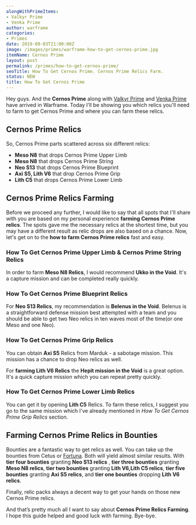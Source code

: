 ```yaml
---
alongWithPrimeItems:
- Valkyr Prime
- Venka Prime
author: warframe
categories:
- Primes
date: 2019-09-03T21:00:00Z
image: /images/primes/warframe-how-to-get-cernos-prime.jpg
itemName: Cernos Prime
layout: post
permalink: /primes/how-to-get-cernos-prime/
seoTitle: How To Get Cernos Prime. Cernos Prime Relics Farm.
status: NEW
title: How To Get Cernos Prime
---
```

<p>Hey guys. And the <strong>Cernos Prime</strong> along with <a href="/primes/how-to-get-valkyr-prime/" title="How To Get Valkyr Prime">Valkyr Prime</a> and <a href="/primes/how-to-get-venka-prime/" title="How To Get Venka Prime">Venka Prime</a> have arrived in Warframe. Today I'll be showing you which relics you'll need to farm to get Cernos Prime and where you can farm these relics.</p><!--more--> <h2>Cernos Prime Relics</h2> <p>So, Cernos Prime parts scattered across six different relics:</p> <ul>  <li> <b>Meso N8</b> that drops Cernos Prime Upper Limb </li>  <li> <b>Meso N8</b> that drops Cernos Prime String </li>  <li> <b>Neo S13</b> that drops Cernos Prime Blueprint </li>  <li> <b>Axi S5, Lith V6</b> that drop Cernos Prime Grip </li>  <li> <b>Lith C5</b> that drops Cernos Prime Lower Limb </li>  </ul> <h2>Cernos Prime Relics Farming</h2> <p>Before we proceed any further, I would like to say that all spots that I'll share with you are based on my personal experience <strong>farming Cernos Prime relics</strong>. The spots gave me the necessary relics at the shortest time, but you may have a different result as relic drops are also based on a chance. Now, let's get on to the <strong>how to farm Cernos Prime relics</strong> fast and easy.</p>  <h3>How To Get Cernos Prime Upper Limb &amp; Cernos Prime String Relics</h3>     <p>In order to farm <b>Meso N8 Relics</b>, I would recommend <b>Ukko in the Void</b>. It's a capture mission and can be completed really quickly.</p>      <h3>How To Get Cernos Prime Blueprint Relics</h3>     <p>For <b>Neo S13 Relics</b>, my recommendation is <b>Belenus in the Void</b>. Belenus is a straightforward defense mission best attempted with a team and you should be able to get two Neo relics in ten waves most of the time(or one Meso and one Neo).</p>      <h3>How To Get Cernos Prime Grip Relics</h3>     <p>You can obtain <b>Axi S5</b> Relics from Marduk - a sabotage mission. This mission has a chance to drop Neo relics as well.</p>        <p>For <strong>farming Lith V6 Relics</strong> the <b>Hepit mission in the Void</b> is a great option. It's a quick capture mission which you can repeat pretty quickly.</p>      <h3>How To Get Cernos Prime Lower Limb Relics</h3>    <p>   You    can get it by opening <b>Lith C5</b> Relics. To farm these relics, I suggest you go to the same mission which I've already mentioned in <em>How To Get Cernos Prime Grip Relics</em> section.</p>     <h2>Farming Cernos Prime Relics in Bounties</h2> <p>Bounties are a fantastic way to get relics as well. You can take up the bounties from Cetus or <a href="/fortuna/" title="Warframe Fortuna">Fortuna</a>. Both will yield almost similar results.    With <b>tier four bounties</b> granting <b>Neo S13 relics</b> ,          <b>tier three bounties</b> granting <b>Meso N8 relics</b>,        <b>tier two bounties</b> granting <b>Lith V6,Lith C5 relics</b>,        <b>tier five bounties</b> granting <b>Axi S5 relics</b>,       and <b>tier one bounties</b> dropping <b>Lith V6 relics</b>.      <p>Finally, relic packs always a decent way to get your hands on those new Cernos Prime relics.</p> <p>And that’s pretty much all I want to say about <strong>Cernos Prime Relics Farming</strong>. I hope this guide helped and good luck with farming. Bye-bye.</p>